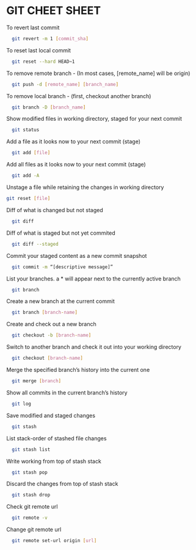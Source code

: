 <h1>GIT CHEET SHEET</h1>

To revert last commit

```sh
  git revert -m 1 [commit_sha]
```

To reset last local commit

```sh
  git reset --hard HEAD~1
```

To remove remote branch - (In most cases, [remote_name] will be origin)

```sh
  git push -d [remote_name] [branch_name]
```

To remove local branch - (first, checkout another branch)

```sh
  git branch -D [branch_name]
```

Show modified files in working directory, staged for your next commit

```sh
  git status
```

Add a file as it looks now to your next commit (stage)

```sh
  git add [file]
```

Add all files as it looks now to your next commit (stage)

```sh
  git add -A
```

Unstage a file while retaining the changes in working directory

```sh
git reset [file]
```

Diff of what is changed but not staged

```sh
  git diff
```

Diff of what is staged but not yet commited

```sh
  git diff --staged
```

Commit your staged content as a new commit snapshot

```sh
  git commit -m “[descriptive message]”
```

List your branches. a \* will appear next to the currently active branch

```sh
  git branch
```

Create a new branch at the current commit

```sh
  git branch [branch-name]
```

Create and check out a new branch

```sh
  git checkout -b [branch-name]
```

Switch to another branch and check it out into your working directory

```sh
  git checkout [branch-name]
```

Merge the specified branch’s history into the current one

```sh
  git merge [branch]
```

Show all commits in the current branch’s history

```sh
  git log
```

Save modified and staged changes

```sh
  git stash
```

List stack-order of stashed file changes

```sh
  git stash list
```

Write working from top of stash stack

```sh
  git stash pop
```

Discard the changes from top of stash stack

```sh
  git stash drop
```

Check git remote url

```sh
  git remote -v
```

Change git remote url

```sh
  git remote set-url origin [url]

```
